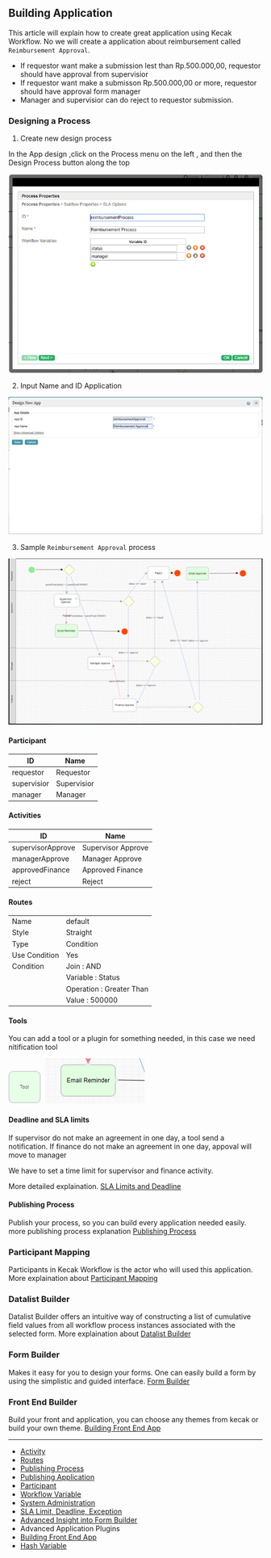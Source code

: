 
## Building Application 

This article will explain how to create great application using Kecak Workflow. No we will create a application about reimbursement called `Reimbursement Approval`.

- If requestor want make a submission lest than Rp.500.000,00, requestor should have approval from supervisior 
- If requestor want make a submisson Rp.500.000,00 or more, requestor should have approval form manager
- Manager and supervisior can do reject to requestor submission.

### Designing a Process
1. Create new design process 

In the App design ,click on the Process menu on the left , and then the Design Process button along the top 

<img src = "https://raw.githubusercontent.com/kinnara-digital-studio/kecak-workflow/master/docs/assets/buildingApplication-createNewDesign.png" alt="buildingApplication-createNewDesign" />

2. Input Name and ID Application
 
<img src = "https://raw.githubusercontent.com/kinnara-digital-studio/kecak-workflow/master/docs/assets/buildingApplication-NameId.png" alt="buildingApplication-NameId" />

3. Sample `Reimbursement Approval` process 

<img src = "https://raw.githubusercontent.com/kinnara-digital-studio/kecak-workflow/master/docs/assets/buildingApplication-designProcess.png" alt="buildingApplication-designProcess" />

#### Participant

| ID | Name |
|---|---
| requestor | Requestor |
| supervisior | Supervisior |
| manager |	Manager |

#### Activities

| ID | Name |
|---|---
| supervisorApprove | Supervisor Approve |
| managerApprove | Manager Approve |
| approvedFinance|	Approved Finance |
| reject | Reject |

#### Routes

|  |  |
|---|---|
| Name | default |
| Style | Straight |
| Type | Condition |
| Use Condition | Yes |
| Condition | Join : AND |
|  | Variable : Status |
|  | Operation : Greater Than |
|  | Value : 500000 |


#### Tools 

You can add a tool or a plugin for something needed, in this case we need nitification tool 

<img src = "https://raw.githubusercontent.com/kinnara-digital-studio/kecak-workflow/master/docs/assets/buildingApplication-deadlineTools.png" alt="buildingApplication-deadlineTools" />

<img src = "https://raw.githubusercontent.com/kinnara-digital-studio/kecak-workflow/master/docs/assets/buildingApplication-deadlineTools1.png" alt="buildingApplication-deadlineTools1" />

#### Deadline and SLA limits 
 
If supervisor do not make an agreement in one day, a tool send a notification. If finance do not  make an agreement in one day, appoval will move to manager 

We have to set a time limit for supervisor and finance activity.

More detailed explaination. [SLA Limits and Deadline](buildingApplication_deadline.md)

#### Publishing Process

Publish your process, so you can build every application needed easily. more publishing process explanation [Publishing Process](buildingPlugins_Process)

### Participant Mapping

Participants in Kecak Workflow is the actor who will used this application. More explaination about [Participant Mapping](buildingPlugins_Participant.md)

### Datalist Builder

Datalist Builder offers an intuitive way of constructing a list of cumulative field values from all workflow process instances associated with the selected form. More explaination about [Datalist Builder]() 

### Form Builder 

Makes it easy for you to design your forms. One can easily build a form by using the simplistic and guided interface. [Form Builder](buildingApplication_FormBuilder.md)

### Front End Builder

Build your front and application, you can choose any themes from kecak or build your own theme. [Building Front End App](buildingAplication_BuildingFrontEnd.md)



----
- [Activity](buildingPlugins_Activities.md)
- [Routes](buildingPlugins_Routes.md)
- [Publishing Process](buildingPlugins_PublishingProcess.md)
- [Publishing Application](buildingPlugins_PublishingApps.md)
- [Participant](buildingPlugins_Participant.md)
- [Workflow Variable](buildingPlugins_WorkflowVariable.md)
- [System Administration](buildingApplication_MonitorApps.md)
- [SLA Limit, Deadline, Exception](buildingApplication_deadline.md)
- [Advanced Insight into Form Builder](buildingApplication_FormBuilder.md) 
- Advanced Application Plugins
- [Building Front End App](buildingAplication_BuildingFrontEnd.md)
- [Hash Variable](buildingAplication_HashVariabel.md)
